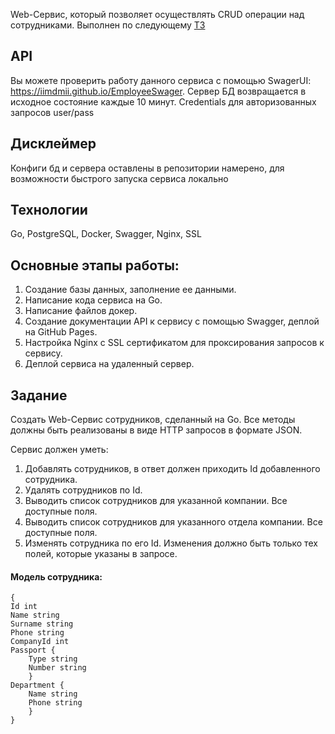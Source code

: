 Web-Сервис, который позволяет осуществлять CRUD операции над сотрудниками. Выполнен по следующему [TЗ](#задание)

## API
Вы можете проверить работу данного сервиса с помощью SwagerUI: https://iimdmii.github.io/EmployeeSwager. Сервер БД возвращается в исходное состояние каждые 10 минут. Credentials для авторизованных запросов user/pass

## Дисклеймер
Конфиги бд и сервера оставлены в репозитории намерено, для возможности быстрого запуска сервиса локально
## Технологии
Go, PostgreSQL, Docker, Swagger, Nginx, SSL 

## Основные этапы работы:
1. Создание базы данных, заполнение ее данными.
2. Написание кода сервиса на Go.
3. Написание файлов докер.
4. Создание документации API к сервису с помощью Swagger, деплой на GitHub Pages.
5. Настройка Nginx с SSL сертификатом для проксирования запросов к сервису. 
6. Деплой сервиса на удаленный сервер.  

## Задание
Создать Web-Сервис сотрудников, сделанный на Go. Все методы должны быть реализованы в виде HTTP запросов в формате JSON.

Сервис должен уметь:
1. Добавлять сотрудников, в ответ должен приходить Id добавленного сотрудника.
2. Удалять сотрудников по Id.
3. Выводить список сотрудников для указанной компании. Все доступные поля.
4. Выводить список сотрудников для указанного отдела компании. Все доступные
поля.
5. Изменять сотрудника по его Id. Изменения должно быть только тех полей, которые указаны в запросе.

#### Модель сотрудника:
```
{
Id int
Name string
Surname string
Phone string
CompanyId int
Passport {
    Type string
    Number string
    }
Department {
    Name string
    Phone string
    }
}
```
